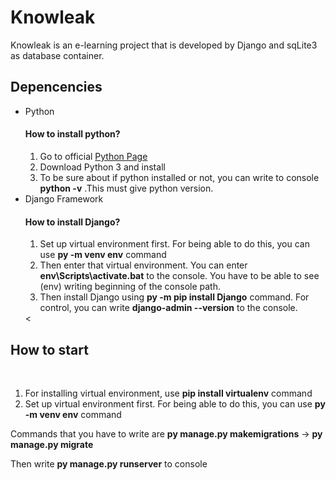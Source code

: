 <h1>Knowleak</h1>
Knowleak is an e-learning project that is developed by Django and sqLite3 as database container.

<h2>Depencencies</h2>
<ul>
    <li>Python</li>
        <h4>How to install python?</h4>
            <ol>
                <li>Go to official <a href="https://www.python.org">Python Page</a></li>
                <li>Download Python 3 and install</li>
                <li>To be sure about if python installed or not, you can write to console <strong>python -v</strong> .This must give python version.</li>
            </ol>
    <li>Django Framework</li>
        <h4>How to install Django?</h4>
            <ol>
                <li>Set up virtual environment first. For being able to do this, you can use <strong>py -m venv env</strong> command</li>
                <li>Then enter that virtual environment. You can enter <strong>env\Scripts\activate.bat</strong> to the console. You have to be able to see (env) writing beginning of the console path.</li>
                <li>Then install Django using <strong>py -m pip install Django</strong> command. For control, you can write <strong>django-admin --version</strong> to the console. </li>
            </ol>
    <
</ul>
<h2>How to start</h2>
</br>
    <ol>
        <li>For installing virtual environment, use <strong>pip install virtualenv</strong> command</li>
        <li>Set up virtual environment first. For being able to do this, you can use <strong>py -m venv env</strong> command</li>
    </ol>
   <p>Commands that you have to write are <strong>py manage.py makemigrations</strong> -> <strong>py manage.py migrate</strong></p>
<p>Then write <strong>py manage.py runserver</strong> to console</p>
